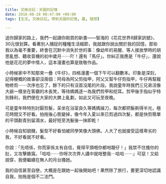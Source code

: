 ```yaml
---
title: 交換日記：天國的記憶
date: 2016-08-28 00:47:00 +08:00
tags: [生活, 交換日記, 帶到天國的記憶, 暮, 隨想]

---
```


  
  
送你歸家的路上，我們一起讀你剛買的新書——智海的《花花世界8歸家訊號》，30元很划算。看著別人捕捉的種種生活細節，我就跟你說出關於我的回憶，那些我以為毫不重要，終會在沉默中消失於世的事：像幼年的易醒、等人接放學時的胡思亂想、聽收音機的初中歲月⋯⋯吖！還有「馬仔」。你糾正我應是「牛仔」，還說他是花花的夢中情人，這本漫畫也算是致敬作品。  
  
小時候家中不知那來一疊《牛仔》，四格漫畫一個下午可以翻數本。印象是深刻，記得梗概的故事卻沒兩個：阿母為阿父剪指甲，阿父又幫牛仔剪指甲，牛仔再幫寵物修剪⋯⋯次序也忘了，餘下的只有沒首沒尾的片段。我說童年時我們三兄弟活像大爺一樣坐在客廳的木長凳，等待媽媽逐一為我們剪甲和挖耳。剪甲後手指似乎特別鋒利，我們便在大家的大脾上亂劃，如此又可玩至夜晚。  
  
可是童年時特別討厭剪髮，呆坐在浴室良久等媽媽操刀，每次都把髮剃得半光，極花時間又不好看。拍拖後心態變掉，像今年入夏以來已剪過四次髮，都是快剪簡單的平頭剷青別留滴水，最好短至洗髮後一抹即乾！  
  
小時候自知貌醜，髮型不好看怕被同學笑像大頭佛。人大了也就接受這樣卑劣的我，不好看就不好看。  
  
你說：「先唔係，你而家係太有自信，覺得平頭嘅你都咁靚仔！」我禁不住搔你的肚，又攻擊腋窩。「哈哈⋯⋯你呀次次畀人講中就咁整我⋯哈哈⋯⋯」可惡！又給說穿，我便繼續在無人的月台搔她。  
  
  
我的自信甚至自戀，大概是在跟她一起後開始吧！果然除了旅行，要更深切地認識自我，拍拖是個不二法門。  
  
  
